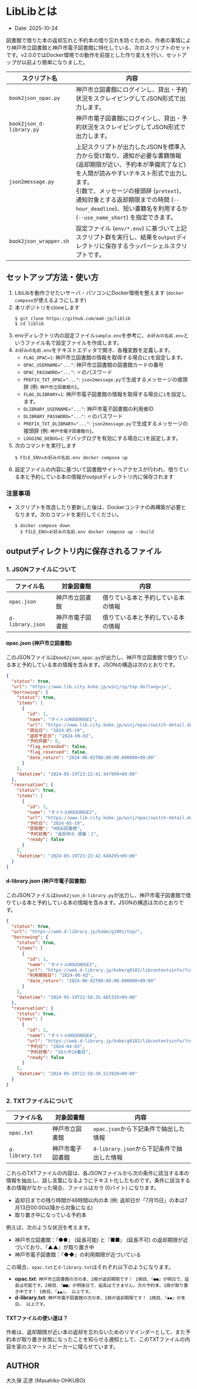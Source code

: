 # LibLibとは

- Date: 2025-10-24

図書館で借りた本の返却忘れと予約本の借り忘れを防ぐための、作者の事情により神戸市立図書館と神戸市電子図書館に特化している、次のスクリプトのセットです。v2.0.0ではDocker環境での動作を前提とした作り変えを行い、セットアップが以前より簡単になりました。

|スクリプト名|内容|
|---|---|
|`book2json_opac.py`|神戸市立図書館にログインし、貸出・予約状況をスクレイピングしてJSON形式で出力します。|
|`book2json_d-library.py`|神戸市電子図書館にログインし、貸出・予約状況をスクレイピングしてJSON形式で出力します。|
|`json2message.py`|上記スクリプトが出力したJSONを標準入力から受け取り、通知が必要な書籍情報 (返却期限が近い、予約本が準備完了など) を人間が読みやすいテキスト形式で出力します。<br>引数で、メッセージの接頭辞 (`pretext`)、通知対象とする返却期限までの時間 (`--hour_deadline`)、短い書籍名を利用するか (`--use_name_short`) を指定できます。|
|`book2json_wrapper.sh`|設定ファイル (`env/*.env`) に基づいて上記スクリプト群を実行し、結果を`output`ディレクトリに保存するラッパーシェルスクリプトです。|

## セットアップ方法・使い方

1. LibLibを動作させたいサーバ・パソコンにDocker環境を整えます (`docker compose`が使えるようにします)
2. 本リポジトリをcloneします
	```
	$ git clone https://github.com/mah-jp/liblib
	$ cd liblib
	```
3. envディレクトリ内の設定ファイル`sample.env`を参考に、`お好みの名前.env`というファイル名で設定ファイルを作成します。
4. `お好みの名前.env`をテキストエディタで開き、各種変数を定義します。
   - `FLAG_OPAC=1`: 神戸市立図書館の情報を取得する場合に`1`を設定します。
   - `OPAC_USERNAME="..."`: 神戸市立図書館の図書館カードの番号
   - `OPAC_PASSWORD="..."`: 〃のパスワード
   - `PREFIX_TXT_OPAC="..."`: `json2message.py`で生成するメッセージの接頭辞 (例: `神戸市立図書館の`)。
   - `FLAG_DLIBRARY=1`: 神戸市電子図書館の情報を取得する場合に`1`を設定します。
   - `DLIBRARY_USERNAME="..."`: 神戸市電子図書館の利用者ID
   - `DLIBRARY_PASSWORD="..."`: 〃のパスワード
   - `PREFIX_TXT_DLIBRARY="..."`: `json2message.py`で生成するメッセージの接頭辞 (例: `神戸市電子図書館の`)。
   - `LOGGING_DEBUG=1`: デバッグログを有効にする場合に`1`を設定します。
5. 次のコマンドを実行します
	```
	$ FILE_ENV=お好みの名前.env docker compose up
	```
6. 設定ファイルの内容に基づいて図書館サイトへアクセスが行われ、借りている本と予約している本の情報がoutputディレクトリ内に保存されます

### 注意事項

- スクリプトを改造したり更新した後は、Dockerコンテナの再構築が必要となります。次のコマンドを実行してください。
  ```
  $ docker compose down
	$ FILE_ENV=お好みの名前.env docker compose up --build
  ```

## outputディレクトリ内に保存されるファイル

### 1. JSONファイルについて

|ファイル名|対象図書館|内容|
|---|---|---|
|`opac.json`|神戸市立図書館|借りている本と予約している本の情報|
|`d-library.json`|神戸市電子図書館|借りている本と予約している本の情報|

#### opac.json (神戸市立図書館)

このJSONファイルは`book2json_opac.py`が出力し、神戸市立図書館で借りている本と予約している本の情報を含みます。JSONの構造は次のとおりです。
```json
{
  "status": true,
  "url": "https://www.lib.city.kobe.jp/winj/sp/top.do?lang=ja",
  "borrowing": {
    "status": true,
    "items": [
      {
        "id": 1,
        "name": "タイトルHOGEHOGE1",
        "url": "https://www.lib.city.kobe.jp/winj/opac/switch-detail.do?lang=ja&bibid=XXXXXXXXXX",
        "貸出日": "2024-05-19",
        "返却予定日": "2024-06-02",
        "予約件数": 0,
        "flag_extended": false,
        "flag_reserved": false,
        "date_return": "2024-06-02T00:00:00.000000+09:00"
      }
    ],
    "datetime": "2024-05-19T23:22:41.947999+09:00"
  },
  "reservation": {
    "status": true,
    "items": [
      {
        "id": 1,
        "name": "タイトルHOGEHOGE2",
        "url": "https://www.lib.city.kobe.jp/winj/opac/switch-detail.do?lang=ja&bibid=XXXXXXXXXX",
        "予約日": "2024-05-19",
        "受取館": "HOGE図書館",
        "予約状態": "返却待ち 順番：1",
        "ready": false
      }
    ],
    "datetime": "2024-05-19T23:22:42.640295+09:00"
  }
}
```

#### d-library.json (神戸市電子図書館)

このJSONファイルは`book2json_d-library.py`が出力し、神戸市電子図書館で借りている本と予約している本の情報を含みます。JSONの構造は次のとおりです。
```json
{
  "status": true,
  "url": "https://web.d-library.jp/kobe/g1001/top/",
  "borrowing": {
    "status": true,
    "items": [
      {
        "id": 1,
        "name": "タイトルHOGEHOGE3",
        "url": "https://web.d-library.jp/kobe/g0102/libcontentsinfo/?conid=XXXXXX",
        "利用期限日": "2024-06-02",
        "date_return": "2024-06-02T00:00:00.000000+09:00"
      }
    ],
    "datetime": "2024-05-19T22:58:35.685335+09:00"
  },
  "reservation": {
    "status": true,
    "items": [
      {
        "id": 1,
        "name": "タイトルHOGEHOGE4",
        "url": "https://web.d-library.jp/kobe/g0102/libcontentsinfo/?conid=XXXXXX",
        "予約日": "2024-04-03",
        "予約状態": "18人中16番目",
        "ready": false
      }
    ],
    "datetime": "2024-05-19T22:58:38.513928+09:00"
  }
}
```

### 2. TXTファイルについて

|ファイル名|対象図書館|内容|
|---|---|---|
|`opac.txt`|神戸市立図書館|`opac.json`から下記条件で抽出した情報|
|`d-library.txt`|神戸市電子図書館|`d-library.json`から下記条件で抽出した情報|

これらのTXTファイルの内容は、各JSONファイルから次の条件に該当する本の情報を抽出し、話し言葉になるようにテキスト化したものです。条件に該当する本の情報がなかった場合、ファイルはカラ (0バイト) になります。
- 返却日までの残り時間が48時間以内の本 (例: 返却日が「7月15日」の本は7月13日00:00以降から対象になる)
- 取り置き中になっている予約本

例えば、次のような状況を考えます。
- 神戸市立図書館：『●●』 (延長可能) と『■■』 (延長不可) の返却期限が近づいており、『▲▲』が取り置き中
- 神戸市電子図書館：『◆◆』の利用期限が近づいている

この場合、`opac.txt`と`d-library.txt`はそれぞれ以下のようになります。
- **opac.txt**: `神戸市立図書館の次の本、2冊が返却期限です！ 1冊目、『●●』が明日で、延長は可能です。2冊目、『■■』が明後日で、延長はできません。次の予約本、1冊が取り置き中です！ 1冊目、『▲▲』。 以上です。`
- **d-library.txt**: `神戸市電子図書館の次の本、1冊が返却期限です！ 1冊目、『◆◆』が本日。 以上です。`

#### TXTファイルの使い道は？

作者は、返却期限が近い本の返却を忘れないためのリマインダーとして、また予約本が取り置き状態になったことを知らせる通知として、このTXTファイルの内容を家のスマートスピーカーに喋らせています。

## AUTHOR

大久保 正彦 (Masahiko OHKUBO)
